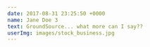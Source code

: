 ```yaml
---
date: 2017-08-31 23:25:50 +0000
name: Jane Doe 3
text: GroundSource... what more can I say??
userImg: images/stock_business.jpg
---
```

